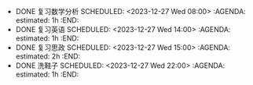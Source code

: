 - DONE 复习数学分析
  SCHEDULED: <2023-12-27 Wed 08:00>
  :AGENDA:
  estimated: 1h
  :END:
- DONE 复习英语
  SCHEDULED: <2023-12-27 Wed 14:00>
  :AGENDA:
  estimated: 1h
  :END:
- DONE 复习思政
  SCHEDULED: <2023-12-27 Wed 15:00>
  :AGENDA:
  estimated: 2h
  :END:
- DONE 洗鞋子
  SCHEDULED: <2023-12-27 Wed 22:00>
  :AGENDA:
  estimated: 1h
  :END: